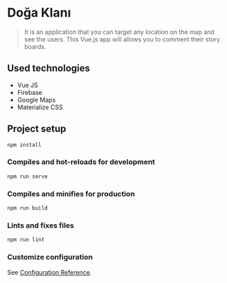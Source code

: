 # Doğa Klanı

> It is an application that you can target any location on the map and see the users. This Vue.js app will allows you to comment their story boards.



## Used technologies
* Vue JS
* Firebase
* Google Maps
* Materialize CSS


## Project setup
```
npm install
```

### Compiles and hot-reloads for development
```
npm run serve
```

### Compiles and minifies for production
```
npm run build
```

### Lints and fixes files
```
npm run lint
```

### Customize configuration
See [Configuration Reference](https://cli.vuejs.org/config/).

